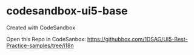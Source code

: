 # codesandbox-ui5-base
Created with CodeSandbox

Open this Repo in CodeSanbox:
https://githubbox.com/1DSAG/UI5-Best-Practice-samples/tree/i18n

